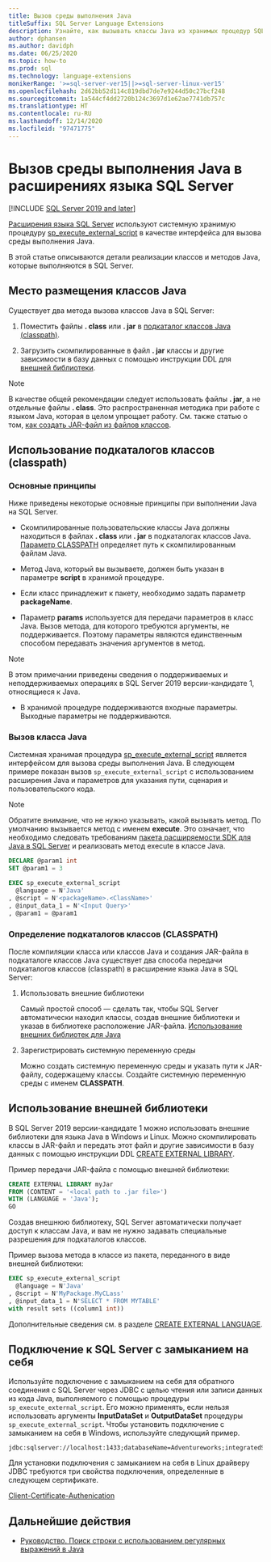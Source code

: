 ```yaml
---
title: Вызов среды выполнения Java
titleSuffix: SQL Server Language Extensions
description: Узнайте, как вызывать классы Java из хранимых процедур SQL Server с помощью расширений языка SQL Server.
author: dphansen
ms.author: davidph
ms.date: 06/25/2020
ms.topic: how-to
ms.prod: sql
ms.technology: language-extensions
monikerRange: '>=sql-server-ver15||>=sql-server-linux-ver15'
ms.openlocfilehash: 2d62bb52d114c819dbd7de7e9244d50c27bcf248
ms.sourcegitcommit: 1a544cf4dd2720b124c3697d1e62ae7741db757c
ms.translationtype: HT
ms.contentlocale: ru-RU
ms.lasthandoff: 12/14/2020
ms.locfileid: "97471775"
---
```

# <a name="how-to-call-the-java-runtime-in-sql-server-language-extensions"></a>Вызов среды выполнения Java в расширениях языка SQL Server
[!INCLUDE [SQL Server 2019 and later](../../includes/applies-to-version/sqlserver2019.md)]

[Расширения языка SQL Server](../language-extensions-overview.md) используют системную хранимую процедуру [sp_execute_external_script](../../relational-databases/system-stored-procedures/sp-execute-external-script-transact-sql.md) в качестве интерфейса для вызова среды выполнения Java. 

В этой статье описываются детали реализации классов и методов Java, которые выполняются в SQL Server.

## <a name="where-to-place-java-classes"></a>Место размещения классов Java

Существует два метода вызова классов Java в SQL Server:

1. Поместить файлы **. class** или **. jar** в [подкаталог классов Java (classpath)](#classpath). 

2. Загрузить скомпилированные в файл **. jar** классы и другие зависимости в базу данных с помощью инструкции DDL для [внешней библиотеки](#external-library). 

> [!NOTE]
> В качестве общей рекомендации следует использовать файлы **. jar**, а не отдельные файлы **. class**. Это распространенная методика при работе с языком Java, которая в целом упрощает работу. См. также статью о том, [как создать JAR-файл из файлов классов](create-a-java-jar-file-from-class-files.md).

<a name="classpath"></a>

## <a name="use-classpath"></a>Использование подкаталогов классов (classpath)

### <a name="basic-principles"></a>Основные принципы

Ниже приведены некоторые основные принципы при выполнении Java на SQL Server.

* Скомпилированные пользовательские классы Java должны находиться в файлах **. class** или **. jar** в подкаталогах классов Java. [Параметр CLASSPATH](#set-classpath) определяет путь к скомпилированным файлам Java. 

* Метод Java, который вы вызываете, должен быть указан в параметре **script** в хранимой процедуре.

* Если класс принадлежит к пакету, необходимо задать параметр **packageName**.

* Параметр **params** используется для передачи параметров в класс Java. Вызов метода, для которого требуются аргументы, не поддерживается. Поэтому параметры являются единственным способом передавать значения аргументов в метод. 

> [!NOTE]
> В этом примечании приведены сведения о поддерживаемых и неподдерживаемых операциях в SQL Server 2019 версии-кандидате 1, относящиеся к Java.
> * В хранимой процедуре поддерживаются входные параметры. Выходные параметры не поддерживаются.

### <a name="call-java-class"></a>Вызов класса Java

Системная хранимая процедура [sp_execute_external_script](../../relational-databases/system-stored-procedures/sp-execute-external-script-transact-sql.md) является интерфейсом для вызова среды выполнения Java. В следующем примере показан вызов `sp_execute_external_script` с использованием расширения Java и параметров для указания пути, сценария и пользовательского кода.

> [!NOTE]
> Обратите внимание, что не нужно указывать, какой вызывать метод. По умолчанию вызывается метод с именем **execute**. Это означает, что необходимо следовать требованиям [пакета расширяемости SDK для Java в SQL Server](extensibility-sdk-java-sql-server.md) и реализовать метод execute в классе Java.

```sql
DECLARE @param1 int
SET @param1 = 3

EXEC sp_execute_external_script
  @language = N'Java'
, @script = N'<packageName>.<ClassName>'
, @input_data_1 = N'<Input Query>'
, @param1 = @param1
```

<a name="set-classpath"></a>

### <a name="set-classpath"></a>Определение подкаталогов классов (CLASSPATH)

После компиляции класса или классов Java и создания JAR-файла в подкаталоге классов Java существует два способа передачи подкаталогов классов (classpath) в расширение языка Java в SQL Server:

1. Использовать внешние библиотеки

    Самый простой способ — сделать так, чтобы SQL Server автоматически находил классы, создав внешние библиотеки и указав в библиотеке расположение JAR-файла. [Использование внешних библиотек для Java](#external-library)

2. Зарегистрировать системную переменную среды

    Можно создать системную переменную среды и указать пути к JAR-файлу, содержащему классы. Создайте системную переменную среды с именем **CLASSPATH**.

<a name="external-library"></a>

## <a name="use-external-library"></a>Использование внешней библиотеки

В SQL Server 2019 версии-кандидате 1 можно использовать внешние библиотеки для языка Java в Windows и Linux. Можно скомпилировать классы в JAR-файл и передать этот файл и другие зависимости в базу данных с помощью инструкции DDL [CREATE EXTERNAL LIBRARY](../../t-sql/statements/create-external-library-transact-sql.md).

Пример передачи JAR-файла с помощью внешней библиотеки:

```sql 
CREATE EXTERNAL LIBRARY myJar
FROM (CONTENT = '<local path to .jar file>') 
WITH (LANGUAGE = 'Java'); 
GO
```

Создав внешнюю библиотеку, SQL Server автоматически получает доступ к классам Java, и вам не нужно задавать специальные разрешения для подкаталогов классов.

Пример вызова метода в классе из пакета, переданного в виде внешней библиотеки:

```sql
EXEC sp_execute_external_script
  @language = N'Java'
, @script = N'MyPackage.MyCLass'
, @input_data_1 = N'SELECT * FROM MYTABLE'
with result sets ((column1 int))
```

Дополнительные сведения см. в разделе [CREATE EXTERNAL LANGUAGE](../../t-sql/statements/create-external-library-transact-sql.md).

## <a name="loopback-connection-to-sql-server"></a>Подключение к SQL Server с замыканием на себя

Используйте подключение с замыканием на себя для обратного соединения с SQL Server через JDBC с целью чтения или записи данных из кода Java, выполняемого с помощью процедуры `sp_execute_external_script`. Его можно применять, если нельзя использовать аргументы **InputDataSet** и **OutputDataSet** процедуры `sp_execute_external_script`.
Чтобы установить подключение с замыканием на себя в Windows, используйте следующий пример.

```
jdbc:sqlserver://localhost:1433;databaseName=Adventureworks;integratedSecurity=true;
``` 

Для установки подключения с замыканием на себя в Linux драйверу JDBC требуются три свойства подключения, определенные в следующем сертификате.

[Client-Certificate-Authenication](https://github.com/microsoft/mssql-jdbc/wiki/Client-Certificate-Authentication-for-Loopback-Scenarios)


## <a name="next-steps"></a>Дальнейшие действия

+ [Руководство. Поиск строки с использованием регулярных выражений в Java](../tutorials/search-for-string-using-regular-expressions-in-java.md)